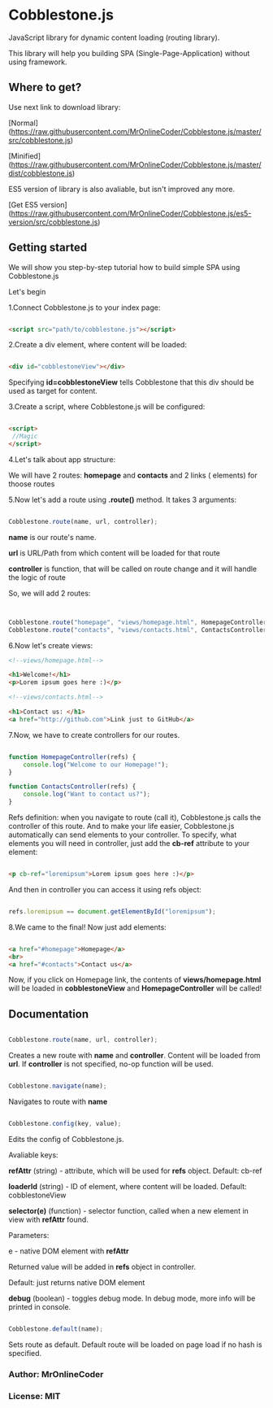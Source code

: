# Cobblestone.js

JavaScript library for dynamic content loading (routing library).

This library will help you building SPA (Single-Page-Application) without using framework.

## Where to get?

Use next link to download library:

[Normal] (https://raw.githubusercontent.com/MrOnlineCoder/Cobblestone.js/master/src/cobblestone.js)

[Minified] (https://raw.githubusercontent.com/MrOnlineCoder/Cobblestone.js/master/dist/cobblestone.js)

ES5 version of library is also avaliable, but isn't improved any more.

[Get ES5 version] (https://raw.githubusercontent.com/MrOnlineCoder/Cobblestone.js/es5-version/src/cobblestone.js)

## Getting started

We will show you step-by-step tutorial how to build simple SPA using Cobblestone.js

Let's begin

1.Connect Cobblestone.js to your index page:

```html

<script src="path/to/cobblestone.js"></script>

```

2.Create a div element, where content will be loaded:

```html

<div id="cobblestoneView"></div>

```

Specifying **id=cobblestoneView** tells Cobblestone that this div should be used as target for content.

3.Create a script, where Cobblestone.js will be configured:

```html

<script>
 //Magic 
</script>

```

4.Let's talk about app structure:

We will have 2 routes: **homepage** and **contacts** and 2 links (<a> elements) for thoose routes

5.Now let's add a route using **.route()** method. It takes 3 arguments:

```javascript

Cobblestone.route(name, url, controller);

```

**name** is our route's name.

**url** is URL/Path from which content will be loaded for that route

**controller** is function, that will be called on route change and it will handle the logic of route

So, we will add 2 routes:

```javascript


Cobblestone.route("homepage", "views/homepage.html", HomepageController);
Cobblestone.route("contacts", "views/contacts.html", ContactsController);

```

6.Now let's create views:

```html
<!--views/homepage.html-->

<h1>Welcome!</h1>
<p>Lorem ipsum goes here :)</p>


```

```html
<!--views/contacts.html-->

<h1>Contact us: </h1>
<a href="http://github.com">Link just to GitHub</a>

```

7.Now, we have to create controllers for our routes.

```javascript

function HomepageController(refs) {
	console.log("Welcome to our Homepage!");
}

function ContactsController(refs) {
	console.log("Want to contact us?");
}
```

Refs definition: when you navigate to route (call it), Cobblestone.js calls the controller of this route. And to make your life easier, Cobblestone.js automatically can send elements to your controller. To specify, what elements you will need in controller, just add the **cb-ref** attribute to your element:

```html

<p cb-ref="loremipsum">Lorem ipsum goes here :)</p>

```

And then in controller you can access it using refs object:

```javascript

refs.loremipsum == document.getElementById("loremipsum");

```

8.We came to the final! Now just add <a> elements:

```html

<a href="#homepage">Homepage</a>
<br>
<a href="#contacts">Contact us</a>

```

Now, if you click on Homepage link, the contents of **views/homepage.html** will be loaded in **cobblestoneView** and **HomepageController** will be called!


## Documentation

```javascript

Cobblestone.route(name, url, controller);

```

Creates a new route with **name** and **controller**. Content will be loaded from **url**. If **controller** is not specified, no-op function will be used.

```javascript

Cobblestone.navigate(name);

```

Navigates to route with **name**

```javascript

Cobblestone.config(key, value);

```

Edits the config of Cobblestone.js.

Avaliable keys:

**refAttr** (string) - attribute, which will be used for **refs** object. Default: cb-ref

**loaderId** (string) - ID of element, where content will be loaded. Default: cobblestoneView

**selector(e)** (function) - selector function, called when a new element in view with **refAttr** found. 

Parameters: 

e - native DOM element with **refAttr**

Returned value will be added in **refs** object in controller.

Default: just returns native DOM element

**debug** (boolean) - toggles debug mode. In debug mode, more info will be printed in console.

```javascript

Cobblestone.default(name);

```

Sets route **<name>** as default. Default route will be loaded on page load if no hash is specified. 

### Author: MrOnlineCoder
### License: MIT